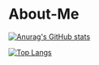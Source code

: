 # About-Me

[![Anurag's GitHub stats](https://github-readme-stats.vercel.app/api?username=agiwunderlich&show_icons=true&theme=swift)](https://github.com/agiwunderlich/github-readme-stats)


[![Top Langs](https://github-readme-stats.vercel.app/api/top-langs/?username=agiwunderlich&hide=glsl,ejs)](https://github.com/agiwunderlich/github-readme-stats)

